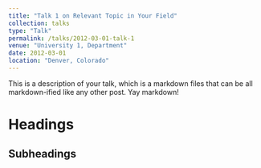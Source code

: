 ```yaml
---
title: "Talk 1 on Relevant Topic in Your Field"
collection: talks
type: "Talk"
permalink: /talks/2012-03-01-talk-1
venue: "University 1, Department"
date: 2012-03-01
location: "Denver, Colorado"
---
```


This is a description of your talk, which is a markdown files that can be all markdown-ified like any other post. Yay markdown!

Headings
======

Subheadings
------